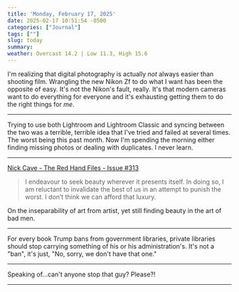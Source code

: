 ```yaml
---
title: 'Monday, February 17, 2025'
date: 2025-02-17 10:51:54 -0500
categories: ["Journal"]
tags: [""]
slug: today
summary: 
weather: Overcast 14.2 | Low 11.3, High 15.6
---
```


I'm realizing that digital photography is actually _not_ always easier than shooting film. Wrangling the new Nikon Zf to do what I want has been the opposite of easy. It's not the Nikon's fault, really. It's that modern cameras want to do everything for everyone and it's exhausting getting them to do the right things for _me_.

----

Trying to use both Lightroom and Lightroom Classic and syncing between the two was a terrible, terrible idea that I've tried and failed at several times. The worst being this past month. Now I'm spending the morning either finding missing photos or dealing with duplicates. I never learn.

----

[Nick Cave - The Red Hand Files - Issue #313](https://www.theredhandfiles.com/kanye-art-artist/)
> I endeavour to seek beauty wherever it presents itself. In doing so, I am reluctant to invalidate the best of us in an attempt to punish the worst. I don’t think we can afford that luxury.

On the inseparability of art from artist, yet still finding beauty in the art of bad men.

----

For every book Trump bans from government libraries, private libraries should stop carrying something of his or his administration's. It's not a "ban", it's just, "No, sorry, we don't have that one."

----

Speaking of...can't anyone stop that guy? Please?!

----


